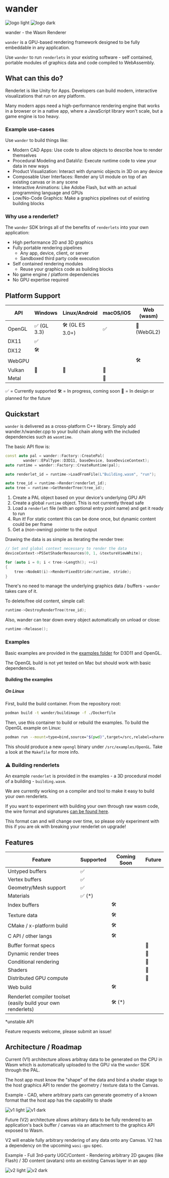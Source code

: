 # wander

![logo light](/docs/wander-light.svg#gh-light-mode-only)
![logo dark](/docs/wander-dark.svg#gh-dark-mode-only)

wander - the Wasm Renderer

`wander` is a GPU-based rendering framework designed to be fully embeddable in any application.

Use `wander` to run `renderlets` in your existing software - self contained, portable modules of graphics data and code compiled to WebAssembly. 

## What can this do?

Renderlet is like Unity for Apps. Developers can build modern, interactive visualizations that run on any platform.

Many modern apps need a high-performance rendering engine that works in a browser or in a native app, where a JavaScript library won't scale, but a game engine is too heavy. 

### Example use-cases

Use `wander` to build things like:
* Modern CAD Apps: Use code to allow objects to describe how to render themselves
* Procedural Modeling and DataViz: Execute runtime code to view your data in new ways
* Product Visualization: Interact with dynamic objects in 3D on any device
* Composable User Interfaces: Render any UI module on top of an existing canvas or in any scene
* Interactive Animations: Like Adobe Flash, but with an actual programming language and GPUs
* Low/No-Code Graphics: Make a graphics pipelines out of existing building blocks

### Why use a renderlet?

The `wander` SDK brings all of the benefits of `renderlets` into your own application:
* High performance 2D and 3D graphics
* Fully portable rendering pipelines
    * Any app, device, client, or server
    * Sandboxed third party code execution
* Self contained rendering modules
    *  Reuse your graphics code as building blocks
* No game engine / platform dependencies
* No GPU expertise required

## Platform Support

| API    | Windows            | Linux/Android      | macOS/iOS          | Web (wasm)         |
| ------ | ------------------ | ------------------ | ------------------ | ------------------ |
| OpenGL | :white_check_mark: (GL 3.3)      | :hammer_and_wrench: (GL ES 3.0+)  | :white_check_mark: | :triangular_ruler: (WebGL2)      |
| DX11   | :white_check_mark: |                    |                    |                    |
| DX12   | :hammer_and_wrench: |                    |                    |                    |
| WebGPU |                    |                    |                    | :hammer_and_wrench: |
| Vulkan | :triangular_ruler: | :triangular_ruler: | :triangular_ruler: |                    |
| Metal  |                    |                    | :triangular_ruler: |                    |

:white_check_mark: = Currently supported
:hammer_and_wrench: = In progress, coming soon
:triangular_ruler: = In design or planned for the future


## Quickstart

`wander` is delivered as a cross-platform C++ library. Simply add wander.h/wander.cpp to your build chain along with the included dependencies such as `wasmtime`.

The basic API flow is:
```C++
const auto pal = wander::Factory::CreatePal(
        wander::EPalType::D3D11, baseDevice, baseDeviceContext);
auto runtime = wander::Factory::CreateRuntime(pal);

auto renderlet_id = runtime->LoadFromFile(L"Building.wasm", "run");

auto tree_id = runtime->Render(renderlet_id);
auto tree = runtime->GetRenderTree(tree_id);
```
1. Create a PAL object based on your device's underlying GPU API
2. Create a global `runtime` object. This is not currently thread safe
3. Load a `renderlet` file (with an optional entry point name) and get it ready to run
4. Run it! For static content this can be done once, but dynamic content could be per frame
5. Get a (non-owning) pointer to the output

Drawing the data is as simple as iterating the render tree:
```C++
// Set and global context necessary to render the data
deviceContext->PSSetShaderResources(0, 1, &textureViewWhite);

for (auto i = 0; i < tree->Length(); ++i)
{
    tree->NodeAt(i)->RenderFixedStride(runtime, stride);
}
```
There's no need to manage the underlying graphics data / buffers - `wander` takes care of it.

To delete/free old content, simple call:
```C++
runtime->DestroyRenderTree(tree_id);
```

Also, wander can tear down every object automatically on unload or close:
```C++
runtime->Release();
```

### Examples

Basic examples are provided in the [examples folder](examples/) for D3D11 and OpenGL.

The OpenGL build is not yet tested on Mac but should work with basic dependencies.

#### Building the examples

##### On Linux

First, build the build container. From the repository root:

```sh
podman build -t wander/buildimage -f ./Dockerfile
```

Then, use this container to build or rebuild the examples. To build the OpenGL example on Linux:

```sh
podman run --mount=type=bind,source="$(pwd)",target=/src,relabel=shared,U=true -w /src/examples/OpenGL wander/buildimage make buildlinux
```

This should produce a new `opengl` binary under `/src/examples/OpenGL`. Take a look at the `Makefile` for more info.

### :warning: Building renderlets

An example `renderlet` is provided in the examples - a 3D procedural model of a building - `building.wasm`.

We are currently working on a compiler and tool to make it easy to build your own renderlets.

If you want to experiment with building your own through raw wasm code, the wire format and signatures [can be found here](https://github.com/renderlet/wander/blob/e86d549606e24a04ae4b25544336b2744aec4ce0/wander.cpp#L331).

This format can and will change over time, so please only experiment with this if you are ok with breaking your renderlet on upgrade!

## Features

| Feature    | Supported            | Coming Soon    | Future        |
| ------ | ------------------ | ------------------ | ------------------ | 
| Untyped buffers | :white_check_mark:    |  | 
| Vertex buffers   | :white_check_mark:   |                    |                    | 
| Geometry/Mesh support   | :white_check_mark:   |                    |                    |
| Materials |  :white_check_mark: (*) |                    |                    |
| Index buffers | | :hammer_and_wrench: |  |
| Texture data  |   | :hammer_and_wrench:  |  |
| CMake / x-platform build |   | :hammer_and_wrench:  |  |
| C API / other langs  |   | :hammer_and_wrench:  |  |
| Buffer format specs  |   |   | :triangular_ruler: |
| Dynamic render trees  |   |   | :triangular_ruler: |
| Conditional rendering  |   |   | :triangular_ruler: |
| Shaders  |   |   | :triangular_ruler: |
| Distributed GPU compute  |   |   | :triangular_ruler: |
| Web build  |   | :hammer_and_wrench:  |  |
| Renderlet compiler toolset <br>(easily build your own renderlets) |   | :hammer_and_wrench: (*) |  |

*unstable API

Feature requests welcome, please submit an issue!

## Architecture / Roadmap 

Current (V1) architecture allows arbitray data to be generated on the CPU in Wasm which is automatically uploaded to the GPU via the `wander` SDK through the PAL.

The host app must know the "shape" of the data and bind a shader stage to the host graphics API to render the geometry / texture data to the Canvas.

Example - CAD, where arbitrary parts can generate geometry of a known format that the host app has the capability to shade

![v1 light](/docs/v1-light.png#gh-light-mode-only)
![v1 dark](/docs/v1-dark.png#gh-dark-mode-only)

Future (V2) architecture allows arbitrary data to be fully rendered to an application's back buffer / canvas via an attachment to the graphics API exposed to Wasm.

V2 will enable fully arbitrary rendering of any data onto any Canvas. V2 has a dependency on the upcoming `wasi-gpu` spec.

Example - Full 3rd-party UGC/Content - Rendering arbitrary 2D gauges (like Flash) / 3D content (avatars) onto an existing Canvas layer in an app

![v2 light](/docs/v2-light.png#gh-light-mode-only)
![v2 dark](/docs/v2-dark.png#gh-dark-mode-only)
